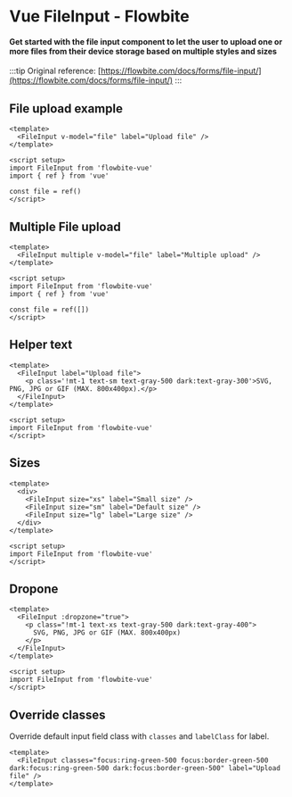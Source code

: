 <script setup>
import FileInpDefault from './fileInput/examples/FileInpDefault.vue'
import FileInpHelper from './fileInput/examples/FileInpHelper.vue'
import FileInpSize from './fileInput/examples/FileInpSize.vue'
import FileInpDropZone from './fileInput/examples/FileInpDropZone.vue'
import MultipleFile from './fileInput/examples/MultipleFile.vue'
import CustomClasses from './fileInput/examples/CustomClasses.vue'
</script>

# Vue FileInput - Flowbite

#### Get started with the file input component to let the user to upload one or more files from their device storage based on multiple styles and sizes

:::tip
Original reference: [https://flowbite.com/docs/forms/file-input/](https://flowbite.com/docs/forms/file-input/)
:::

## File upload example

```vue
<template>
  <FileInput v-model="file" label="Upload file" />
</template>

<script setup>
import FileInput from 'flowbite-vue'
import { ref } from 'vue'

const file = ref()
</script>
```

<FileInpDefault />

## Multiple File upload

```vue
<template>
  <FileInput multiple v-model="file" label="Multiple upload" />
</template>

<script setup>
import FileInput from 'flowbite-vue'
import { ref } from 'vue'

const file = ref([])
</script>
```

<MultipleFile />


## Helper text

```vue
<template>
  <FileInput label="Upload file">
    <p class='!mt-1 text-sm text-gray-500 dark:text-gray-300'>SVG, PNG, JPG or GIF (MAX. 800x400px).</p>
  </FileInput>
</template>

<script setup>
import FileInput from 'flowbite-vue'
</script>
```

<FileInpHelper />

## Sizes

```vue
<template>
  <div>
    <FileInput size="xs" label="Small size" />
    <FileInput size="sm" label="Default size" />
    <FileInput size="lg" label="Large size" />
  </div>
</template>

<script setup>
import FileInput from 'flowbite-vue'
</script>
```

<FileInpSize />

## Dropone


```vue
<template>
  <FileInput :dropzone="true">
    <p class="!mt-1 text-xs text-gray-500 dark:text-gray-400">
      SVG, PNG, JPG or GIF (MAX. 800x400px)
    </p>
  </FileInput>
</template>

<script setup>
import FileInput from 'flowbite-vue'
</script>
```

<FileInpDropZone />

## Override classes

Override default input field class with `classes` and `labelClass` for label.

```vue
<template>
  <FileInput classes="focus:ring-green-500 focus:border-green-500 dark:focus:ring-green-500 dark:focus:border-green-500" label="Upload file" />
</template>
```

<CustomClasses />
